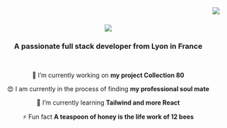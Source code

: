 <img align="right" src="https://visitor-badge.laobi.icu/badge?page_id=vinz-DY.vinz-DY" />

<h1 align="center">
    <img src="https://readme-typing-svg.herokuapp.com/?font=Righteous&size=35&center=true&vCenter=true&width=500&height=70&duration=4000&lines=Hi+There!+😜;+I'm+Vincent+Ducamp+Yong!;" />
</h1>

<h3 align="center">A passionate full stack developer from Lyon in France</h3>

<br/>

<div align="center">
 
 🎯 I’m currently working on **my project Collection 80**
 
 😍 I am currently in the process of finding **my professional soul mate**
 
 🧠 I’m currently learning **Tailwind and more React**

⚡ Fun fact **A teaspoon of honey is the life work of 12 bees**

 </div>








<!--
**vinz-DY/vinz-DY** is a ✨ _special_ ✨ repository because its `README.md` (this file) appears on your GitHub profile.

Here are some ideas to get you started:

- 🔭 I’m currently working on ...
- 🌱 I’m currently learning ...
- 👯 I’m looking to collaborate on ...
- 🤔 I’m looking for help with ...
- 💬 Ask me about ...
- 📫 How to reach me: ...
- 😄 Pronouns: ...
- ⚡ Fun fact: ...
-->
